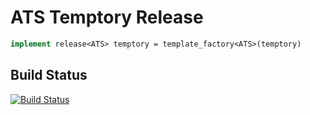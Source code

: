 # ATS Temptory Release
```ats
implement release<ATS> temptory = template_factory<ATS>(temptory)
```
## Build Status
[![Build Status](https://travis-ci.com/sparverius/Temptory-Release.svg?branch=master)](https://travis-ci.com/sparverius/Temptory-Release)
